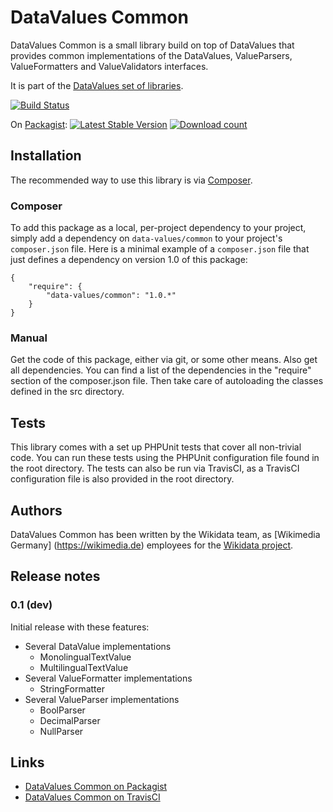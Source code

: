 # DataValues Common

DataValues Common is a small library build on top of DataValues that provides common
implementations of the DataValues, ValueParsers, ValueFormatters and ValueValidators interfaces.

It is part of the [DataValues set of libraries](https://github.com/DataValues).

[![Build Status](https://secure.travis-ci.org/DataValues/Common.png?branch=master)](http://travis-ci.org/DataValues/Common)

On [Packagist](https://packagist.org/packages/data-values/common):
[![Latest Stable Version](https://poser.pugx.org/data-values/common/version.png)](https://packagist.org/packages/data-values/common)
[![Download count](https://poser.pugx.org/data-values/common/d/total.png)](https://packagist.org/packages/data-values/common)

## Installation

The recommended way to use this library is via [Composer](http://getcomposer.org/).

### Composer

To add this package as a local, per-project dependency to your project, simply add a
dependency on `data-values/common` to your project's `composer.json` file.
Here is a minimal example of a `composer.json` file that just defines a dependency on
version 1.0 of this package:

    {
        "require": {
            "data-values/common": "1.0.*"
        }
    }

### Manual

Get the code of this package, either via git, or some other means. Also get all dependencies.
You can find a list of the dependencies in the "require" section of the composer.json file.
Then take care of autoloading the classes defined in the src directory.

## Tests

This library comes with a set up PHPUnit tests that cover all non-trivial code. You can run these
tests using the PHPUnit configuration file found in the root directory. The tests can also be run
via TravisCI, as a TravisCI configuration file is also provided in the root directory.

## Authors

DataValues Common has been written by the Wikidata team, as [Wikimedia Germany]
(https://wikimedia.de) employees for the [Wikidata project](https://wikidata.org/).

## Release notes

### 0.1 (dev)

Initial release with these features:

* Several DataValue implementations
	* MonolingualTextValue
	* MultilingualTextValue
* Several ValueFormatter implementations
	* StringFormatter
* Several ValueParser implementations
	* BoolParser
	* DecimalParser
	* NullParser

## Links

* [DataValues Common on Packagist](https://packagist.org/packages/data-values/common)
* [DataValues Common on TravisCI](https://travis-ci.org/DataValues/Common)
